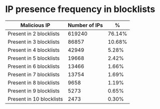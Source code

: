 # IP presence frequency in blocklists
| Malicious IP | Number of IPs | % |
|----|----|----|
| Present in 2 blocklists | 619240 | 76.14% |
| Present in 3 blocklists | 86857 | 10.68% |
| Present in 4 blocklists | 42949 | 5.28% |
| Present in 5 blocklists | 19668 | 2.42% |
| Present in 6 blocklists | 13466 | 1.66% |
| Present in 7 blocklists | 13754 | 1.69% |
| Present in 8 blocklists | 9658 | 1.19% |
| Present in 9 blocklists | 5273 | 0.65% |
| Present in 10 blocklists | 2473 | 0.30% |
